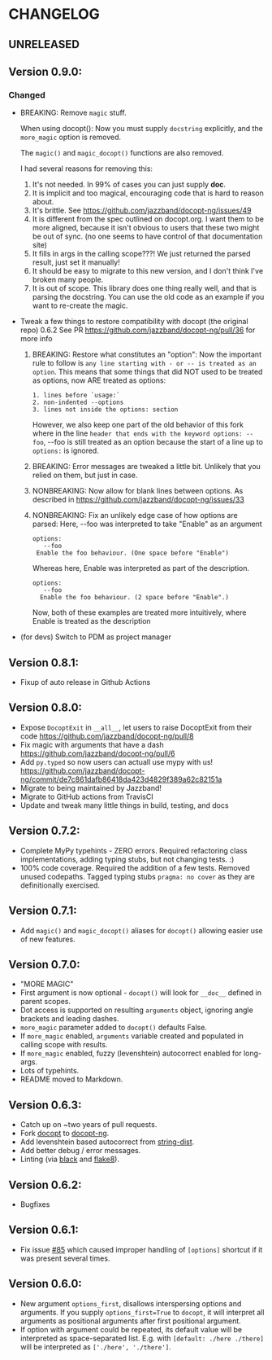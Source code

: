 # CHANGELOG

## UNRELEASED

## Version 0.9.0:

### Changed

- BREAKING: Remove `magic` stuff.

  When using docopt(): Now you must supply `docstring` explicitly,
  and the `more_magic` option is removed.

  The `magic()` and `magic_docopt()` functions are also removed.

  I had several reasons for removing this:

    1. It's not needed. In 99% of cases you can just supply __doc__.
    2. It is implicit and too magical, encouraging code that is hard to
       reason about.
    3. It's brittle. See https://github.com/jazzband/docopt-ng/issues/49
    4. It is different from the spec outlined on docopt.org. I want them
       to be more aligned, because it isn't
       obvious to users that these two might be out of sync.
       (no one seems to have control of that documentation site)
    5. It fills in args in the calling scope???! We just returned
       the parsed result, just set it manually!
    6. It should be easy to migrate to this new version, and I don't think
       I've broken many people.
    7. It is out of scope. This library does one thing really well, and that
       is parsing the docstring. You can use the old code as an example if
       you want to re-create the magic.

- Tweak a few things to restore compatibility with docopt (the original repo) 0.6.2
  See PR https://github.com/jazzband/docopt-ng/pull/36 for more info

    1. BREAKING: Restore what constitutes an "option":
       Now the important rule to follow is
       `any line starting with - or -- is treated as an option`.
       This means that some things that did NOT used to be treated
       as options, now ARE treated as options:

           1. lines before `usage:`
           2. non-indented --options
           3. lines not inside the options: section

       However, we also keep one part of the old behavior of this fork where in the line
       `header that ends with the keyword options: --foo`, --foo is still treated as
       an option because the start of a line up to `options:` is ignored.

    2. BREAKING: Error messages are tweaked a little bit. Unlikely that you relied
       on them, but just in case.

    3. NONBREAKING: Now allow for blank lines between options.
       As described in https://github.com/jazzband/docopt-ng/issues/33

    4. NONBREAKING: Fix an unlikely edge case of how options are parsed:
       Here, --foo was interpreted to take "Enable" as an argument
       ```
       options:
          --foo
        Enable the foo behaviour. (One space before "Enable")
       ```
       Whereas here, Enable was interpreted as part of the description.
       ```
       options:
          --foo
         Enable the foo behaviour. (2 space before "Enable".)
       ```
       Now, both of these examples are treated more intuitively, where Enable
       is treated as the description

- (for devs) Switch to PDM as project manager

## Version 0.8.1:

- Fixup of auto release in Github Actions

## Version 0.8.0:

- Expose `DocoptExit` in `__all__`, let users to raise DocoptExit from their code
  https://github.com/jazzband/docopt-ng/pull/8
- Fix magic with arguments that have a dash https://github.com/jazzband/docopt-ng/pull/6
- Add `py.typed` so now users can actuall use mypy with us!
  https://github.com/jazzband/docopt-ng/commit/de7c861dafb86418da423d4829f389a62c82151a
- Migrate to being maintained by Jazzband!
- Migrate to GitHub actions from TravisCI
- Update and tweak many little things in build, testing, and docs

## Version 0.7.2:

-   Complete MyPy typehints - ZERO errors.
    Required refactoring class implementations, adding typing stubs, but not changing tests. :)
-   100% code coverage. Required the addition of a few tests.
    Removed unused codepaths. Tagged typing stubs `pragma: no cover` as they are definitionally exercised.

## Version 0.7.1:

-   Add `magic()` and `magic_docopt()` aliases for `docopt()` allowing easier use of new features.

## Version 0.7.0:

-   "MORE MAGIC"
-   First argument is now optional - `docopt()` will look for `__doc__` defined in parent scopes.
-   Dot access is supported on resulting `arguments` object,
    ignoring angle brackets and leading dashes.
-   `more_magic` parameter added to `docopt()` defaults False.
-   If `more_magic` enabled, `arguments` variable created and populated
    in calling scope with results.
-   If `more_magic` enabled, fuzzy (levenshtein) autocorrect enabled for long-args.
-   Lots of typehints.
-   README moved to Markdown.

## Version 0.6.3:

-   Catch up on \~two years of pull requests.
-   Fork [docopt](https://github.com/docopt/docopt) to
    [docopt-ng](https://github.com/bazaar-projects/docopt-ng).
-   Add levenshtein based autocorrect from
    [string-dist](https://github.com/obulkin/string-dist).
-   Add better debug / error messages.
-   Linting (via [black](https://github.com/ambv/black) and
    [flake8](https://gitlab.com/pycqa/flake8)).

## Version 0.6.2:

-   Bugfixes

## Version 0.6.1:

-   Fix issue [\#85](https://github.com/docopt/docopt/issues/85) which
    caused improper handling of `[options]` shortcut if it was present
    several times.

## Version 0.6.0:

-   New argument `options_first`, disallows interspersing options and
    arguments. If you supply `options_first=True` to `docopt`, it will
    interpret all arguments as positional arguments after first
    positional argument.
-   If option with argument could be repeated, its default value will
    be interpreted as space-separated list. E.g. with
    `[default: ./here ./there]` will be interpreted as
    `['./here', './there']`.
